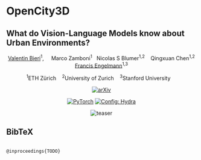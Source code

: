 # OpenCity3D
## What do Vision-Language Models know about Urban Environments?
<div align="center">
<a href="">Valentin Bieri</a><sup>1</sup>, &nbsp;&nbsp;&nbsp; <a>Marco Zamboni</a><sup>1</sup>&nbsp;&nbsp;&nbsp;<a>Nicolas S Blumer</a><sup>1,2</sup>&nbsp;&nbsp;&nbsp; <a>Qingxuan Chen</a><sup>1,2</sup>
<br />
<a href="https://francisengelmann.github.io/">Francis Engelmann</a><sup>1,3</sup>

<sup>1</sup>ETH Zürich&nbsp;&nbsp;&nbsp;&nbsp;<sup>2</sup>University of Zurich&nbsp;&nbsp;&nbsp;&nbsp;<sup>3</sup>Stanford University&nbsp;&nbsp;&nbsp;&nbsp;

<a href=""><img alt="arXiv" src="https://img.shields.io/badge/arXiv-badge"></a>

<a href="https://pytorch.org/get-started/locally/"><img alt="PyTorch" src="https://img.shields.io/badge/PyTorch-ee4c2c?logo=pytorch&logoColor=white"></a>
<a href="https://hydra.cc/"><img alt="Config: Hydra" src="https://img.shields.io/badge/Config-Hydra-89b8cd"></a>

![teaser](./static/images/teaser.jpeg)

</div>

<h2 class="title is-3">BibTeX</h2>
          <pre><code>
@inproceedings{TODO}</code></pre>
    </div>
  </div>



